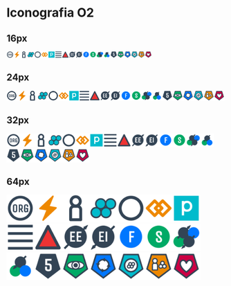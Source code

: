 # Iconografia O2

## 16px

<img alt="Organização" src="/icones/organizacao.svg" width="16"/><img alt="Tensão" src="/icones/tensao.svg" width="16"/><img alt="Parceiro" src="/icones/parceiro.svg" width="16"/><img alt="Papel" src="/icones/papel.svg" width="16"/><img alt="Círculo" src="/icones/circulo.svg" width="16"/><img alt="Restrição" src="/icones/restricao.svg" width="16"/><img alt="Propósito" src="/icones/proposito.svg" width="16"/><img alt="Responsabilidade" src="/icones/responsabilidade.svg" width="16"/><img alt="Artefato" src="/icones/artefato.svg" width="16"/><img alt="Elo Externo" src="/icones/elo-externo.svg" width="16"/><img alt="Elo Interno" src="/icones/elo-interno.svg" width="16"/><img alt="Facilitador" src="/icones/facilitador.svg" width="16"/><img alt="Secretário" src="/icones/secretario.svg" width="16"/><img alt="Papéis Essenciais" src="/icones/papeis-essenciais.svg" width="16" /><img alt="Papéis Essenciais Eleitos" src="/icones/papeis-essenciais-eleitos.svg" width="16" /><img alt="Modos" src="/icones/modos.svg" width="16" /><img alt="Revisar" src="/icones/revisar.svg" width="16" /><img alt="Sincronizar" src="/icones/sincronizar.svg" width="16" /><img alt="Adaptar" src="/icones/adaptar.svg" width="16" /><img alt="Selecionar" src="/icones/selecionar.svg" width="16" /><img alt="Cuidar" src="/icones/cuidar.svg" width="16" />

## 24px

<img alt="Organização" src="/icones/organizacao.svg" width="24"/><img alt="Tensão" src="/icones/tensao.svg" width="24"/><img alt="Parceiro" src="/icones/parceiro.svg" width="24"/><img alt="Papel" src="/icones/papel.svg" width="24"/><img alt="Círculo" src="/icones/circulo.svg" width="24"/><img alt="Restrição" src="/icones/restricao.svg" width="24"/><img alt="Propósito" src="/icones/proposito.svg" width="24"/><img alt="Responsabilidade" src="/icones/responsabilidade.svg" width="24"/><img alt="Artefato" src="/icones/artefato.svg" width="24"/><img alt="Elo Externo" src="/icones/elo-externo.svg" width="24"/><img alt="Elo Interno" src="/icones/elo-interno.svg" width="24"/><img alt="Facilitador" src="/icones/facilitador.svg" width="24"/><img alt="Secretário" src="/icones/secretario.svg" width="24"/><img alt="Papéis Essenciais" src="/icones/papeis-essenciais.svg" width="24" /><img alt="Papéis Essenciais Eleitos" src="/icones/papeis-essenciais-eleitos.svg" width="24" /><img alt="Modos" src="/icones/modos.svg" width="24" /><img alt="Revisar" src="/icones/revisar.svg" width="24" /><img alt="Sincronizar" src="/icones/sincronizar.svg" width="24" /><img alt="Adaptar" src="/icones/adaptar.svg" width="24" /><img alt="Selecionar" src="/icones/selecionar.svg" width="24" /><img alt="Cuidar" src="/icones/cuidar.svg" width="24" />


## 32px

<img alt="Organização" src="/icones/organizacao.svg" width="32"/><img alt="Tensão" src="/icones/tensao.svg" width="32"/><img alt="Parceiro" src="/icones/parceiro.svg" width="32"/><img alt="Papel" src="/icones/papel.svg" width="32"/><img alt="Círculo" src="/icones/circulo.svg" width="32"/><img alt="Restrição" src="/icones/restricao.svg" width="32"/><img alt="Propósito" src="/icones/proposito.svg" width="32"/><img alt="Responsabilidade" src="/icones/responsabilidade.svg" width="32"/><img alt="Artefato" src="/icones/artefato.svg" width="32"/><img alt="Elo Externo" src="/icones/elo-externo.svg" width="32"/><img alt="Elo Interno" src="/icones/elo-interno.svg" width="32"/><img alt="Facilitador" src="/icones/facilitador.svg" width="32"/><img alt="Secretário" src="/icones/secretario.svg" width="32"/><img alt="Papéis Essenciais" src="/icones/papeis-essenciais.svg" width="32" /><img alt="Papéis Essenciais Eleitos" src="/icones/papeis-essenciais-eleitos.svg" width="32" /><img alt="Modos" src="/icones/modos.svg" width="32" /><img alt="Revisar" src="/icones/revisar.svg" width="32" /><img alt="Sincronizar" src="/icones/sincronizar.svg" width="32" /><img alt="Adaptar" src="/icones/adaptar.svg" width="32" /><img alt="Selecionar" src="/icones/selecionar.svg" width="32" /><img alt="Cuidar" src="/icones/cuidar.svg" width="32" />


## 64px

<img alt="Organização" src="/icones/organizacao.svg" width="64"/><img alt="Tensão" src="/icones/tensao.svg" width="64"/><img alt="Parceiro" src="/icones/parceiro.svg" width="64"/><img alt="Papel" src="/icones/papel.svg" width="64"/><img alt="Círculo" src="/icones/circulo.svg" width="64"/><img alt="Restrição" src="/icones/restricao.svg" width="64"/><img alt="Propósito" src="/icones/proposito.svg" width="64"/><img alt="Responsabilidade" src="/icones/responsabilidade.svg" width="64"/><img alt="Artefato" src="/icones/artefato.svg" width="64"/><img alt="Elo Externo" src="/icones/elo-externo.svg" width="64"/><img alt="Elo Interno" src="/icones/elo-interno.svg" width="64"/><img alt="Facilitador" src="/icones/facilitador.svg" width="64"/><img alt="Secretário" src="/icones/secretario.svg" width="64"/><img alt="Papéis Essenciais" src="/icones/papeis-essenciais.svg" width="64" /><img alt="Papéis Essenciais Eleitos" src="/icones/papeis-essenciais-eleitos.svg" width="64" /><img alt="Modos" src="/icones/modos.svg" width="64" /><img alt="Revisar" src="/icones/revisar.svg" width="64" /><img alt="Sincronizar" src="/icones/sincronizar.svg" width="64" /><img alt="Adaptar" src="/icones/adaptar.svg" width="64" /><img alt="Selecionar" src="/icones/selecionar.svg" width="64" /><img alt="Cuidar" src="/icones/cuidar.svg" width="64" />
